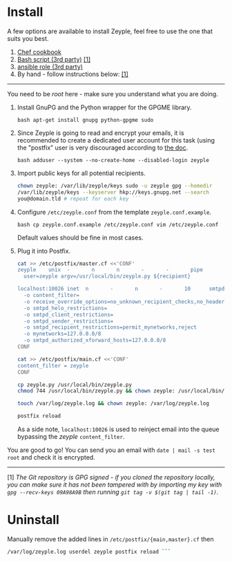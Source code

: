 # Install

A few options are available to install Zeyple, feel free to use the one that
suits you best.

1. [Chef cookbook](https://github.com/infertux/chef-zeyple)
1. [Bash script (3rd party)](
	 https://github.com/bastelfreak/scripts/blob/master/setup_zeyple.sh) [[1]](#fn-1)
1. [ansible role (3rd party)](https://galaxy.ansible.com/mimacom/zeyple/)
1. By hand - follow instructions below: [[1]](#fn-1)

---

You need to be _root_ here - make sure you understand what you are doing.

1. Install GnuPG and the Python wrapper for the GPGME library.

    ```bash apt-get install gnupg python-gpgme sudo ```

1. Since Zeyple is going to read and encrypt your emails, it is recommended to
   create a dedicated user account for this task (using the "postfix" user is
   very discouraged according to [the
   doc](http://www.postfix.org/FILTER_README.html).

    ```bash adduser --system --no-create-home --disabled-login zeyple ```

1. Import public keys for all potential recipients.

    ```bash mkdir -p /var/lib/zeyple/keys && chmod 700 /var/lib/zeyple/keys &&
    chown zeyple: /var/lib/zeyple/keys sudo -u zeyple gpg --homedir
    /var/lib/zeyple/keys --keyserver hkp://keys.gnupg.net --search
    you@domain.tld # repeat for each key ```

1. Configure `/etc/zeyple.conf` from the template `zeyple.conf.example`.

    ```bash cp zeyple.conf.example /etc/zeyple.conf vim /etc/zeyple.conf ```

    Default values should be fine in most cases.

1. Plug it into Postfix.


    ```bash
    cat >> /etc/postfix/master.cf <<'CONF'
    zeyple    unix  -       n       n       -       -       pipe
      user=zeyple argv=/usr/local/bin/zeyple.py ${recipient}

    localhost:10026 inet  n       -       n       -       10      smtpd
      -o content_filter=
      -o receive_override_options=no_unknown_recipient_checks,no_header_body_checks,no_milters
      -o smtpd_helo_restrictions=
      -o smtpd_client_restrictions=
      -o smtpd_sender_restrictions=
      -o smtpd_recipient_restrictions=permit_mynetworks,reject
      -o mynetworks=127.0.0.0/8
      -o smtpd_authorized_xforward_hosts=127.0.0.0/8
    CONF

    cat >> /etc/postfix/main.cf <<'CONF'
    content_filter = zeyple
    CONF

    cp zeyple.py /usr/local/bin/zeyple.py
    chmod 744 /usr/local/bin/zeyple.py && chown zeyple: /usr/local/bin/zeyple.py

    touch /var/log/zeyple.log && chown zeyple: /var/log/zeyple.log

    postfix reload
    ```

    As a side note, `localhost:10026` is used to reinject email into the queue
    bypassing the _zeyple_ `content_filter`.

You are good to go!  You can send you an email with `date | mail -s test root`
and check it is encrypted.

---

<a name="fn-1">[1]</a> _The Git repository is GPG signed - if you cloned the
repository locally, you can make sure it has not been tampered with by importing
my key with `gpg --recv-keys 09A98A9B` then running `git tag -v $(git tag | tail
-1)`._

# Uninstall

Manually remove the added lines in `/etc/postfix/{main,master}.cf` then

```bash rm -rfv /etc/zeyple.conf /usr/local/bin/zeyple.py /var/lib/zeyple
/var/log/zeyple.log userdel zeyple postfix reload ```
